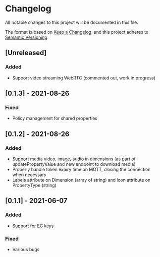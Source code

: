 
# Changelog

All notable changes to this project will be documented in this file.

The format is based on [Keep a Changelog](https://keepachangelog.com/en/1.0.0/), and this project adheres to [Semantic Versioning](https://semver.org/spec/v2.0.0.html).

## [Unreleased]

### Added

- Support video streaming WebRTC (commented out, work in progress)

## [0.1.3] - 2021-08-26

### Fixed

- Policy management for shared properties

## [0.1.2] - 2021-08-26

### Added

- Support media video, image, audio in dimensions (as part of updatePropertyValue and new endpoint to download media)
- Properly handle token expiry time on MQTT, closing the connection when necessary
- Labels attribute on Dimension (array of string) and Icon attribute on PropertyType (string)

## [0.1.1] - 2021-06-07

### Added

- Support for EC keys

### Fixed

- Various bugs
